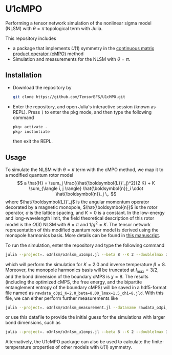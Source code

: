# U1cMPO



Performing a tensor network simulation of the nonlinear sigma model (NLSM) with $\theta=\pi$ topological term with Julia. 

This repository includes

- a package that implements $U(1)$ symmetry in the [continuous matrix product operator (cMPO)](https://arxiv.org/abs/2004.12928) method
- Simulation and measurements for the NLSM with $\theta=\pi$. 

## Installation

- Download the repository by 

	```bash
	git clone https://github.com/TensorBFS/U1cMPO.git
	```
	
- Enter the repository, and open Julia's interactive session (known as REPL). Press `]` to enter the pkg mode, and then type the following command 

	```julia
	pkg> activate .
	pkg> instantiate
	```
	
	then exit the REPL. 

## Usage

To simulate the NLSM with $\theta=\pi$ term with the cMPO method, we map it to a modified quantum rotor model 
$$
a \hat{H} = \sum_j \frac{(\hat{\boldsymbol{L}}'_j)^2}{2 K} + K \sum_{\langle i, j \rangle} \hat{\boldsymbol{n}}_i \cdot \hat{\boldsymbol{n}}_j \,.
$$
where $\hat{\boldsymbol{L}}'_j$ is the angular momentum operator decorated by a magnetic monopole, $\hat{\boldsymbol{n}}$ is the rotor operator, $a$ is the lattice spacing, and $K>0$ is a constant. In the low-energy and long-wavelength limit, the field theoretical description of this rotor model is the $O(3)$ NLSM with $\theta=\pi$ and $1/g^2=K$. The tensor network representation of this modified quantum rotor model is derived using the monopole harmonics basis. More details can be found in [this manuscript](https://arxiv.org/abs/21xx.xxxxx).

To run the simulation, enter the repository and type the following command

```bash
julia --project=. o3nlsm/o3nlsm_u1cmps.jl --beta 8 --K 2 --doublelmax 3 --chi 8
```

which will perform the simulation for $K=2.0$ and inverse temperature $\beta=8$. Moreover, the monopole harmonics basis will be truncated at $l_{\mathrm{max}}=3/2$, and the bond dimension of the boundary cMPS is $\chi=8$. The results (including the optimized cMPS, the free energy, and the bipartite entanglement entropy of the boundary cMPS) will be saved in a hdf5-format file named as `rawdata_o3pi_K=2.0_beta=8.00_lmax=1.5_chi=8.jld`. With this file, we can either perform further measurements like

```bash
julia --project=. o3nlsm/o3nlsm_measurement.jl --dataname rawdata_o3pi_K=2.0_beta=8.00_lmax=1.5_chi=8.jld
```

or use this datafile to provide the initial guess for the simulations with larger bond dimensions, such as

```bash
julia --project=. o3nlsm/o3nlsm_u1cmps.jl --beta 8 --K 2 --doublelmax 3 --chi 12 --init rawdata_o3pi_K=2.0_beta=8.00_lmax=1.5_chi=8.jld
```

Alternatively, the U1cMPO package can also be used to calculate the finite-temperature properties of other models with $U(1)$ symmetry.

